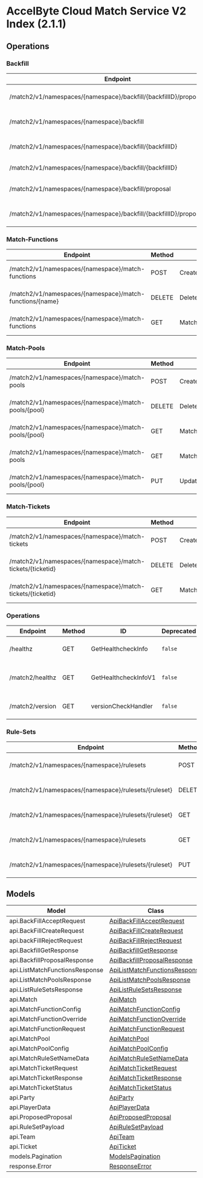 [//]: # (<< Code generated. DO NOT EDIT!)

[//]: # (<< template file: accelbyte_cloud_py_codegen)

# AccelByte Cloud Match Service V2 Index (2.1.1)


## Operations

### Backfill
| Endpoint | Method | ID | Deprecated | Class | Wrapper | Example |
|---|---|---|---|---|---|---|
| /match2/v1/namespaces/{namespace}/backfill/{backfillID}/proposal/accept | PUT | AcceptBackfill | `false` | [AcceptBackfill](../../accelbyte_py_sdk/api/match2/operations/backfill/accept_backfill.py) | [accept_backfill](../../accelbyte_py_sdk/api/match2/wrappers/_backfill.py) | [accelbyte_py_sdk_cli match2-accept-backfill](../../samples/cli/accelbyte_py_sdk_cli/match2/_accept_backfill.py) |
| /match2/v1/namespaces/{namespace}/backfill | POST | CreateBackfill | `false` | [CreateBackfill](../../accelbyte_py_sdk/api/match2/operations/backfill/create_backfill.py) | [create_backfill](../../accelbyte_py_sdk/api/match2/wrappers/_backfill.py) | [accelbyte_py_sdk_cli match2-create-backfill](../../samples/cli/accelbyte_py_sdk_cli/match2/_create_backfill.py) |
| /match2/v1/namespaces/{namespace}/backfill/{backfillID} | DELETE | DeleteBackfill | `false` | [DeleteBackfill](../../accelbyte_py_sdk/api/match2/operations/backfill/delete_backfill.py) | [delete_backfill](../../accelbyte_py_sdk/api/match2/wrappers/_backfill.py) | [accelbyte_py_sdk_cli match2-delete-backfill](../../samples/cli/accelbyte_py_sdk_cli/match2/_delete_backfill.py) |
| /match2/v1/namespaces/{namespace}/backfill/{backfillID} | GET | GetBackfill | `false` | [GetBackfill](../../accelbyte_py_sdk/api/match2/operations/backfill/get_backfill.py) | [get_backfill](../../accelbyte_py_sdk/api/match2/wrappers/_backfill.py) | [accelbyte_py_sdk_cli match2-get-backfill](../../samples/cli/accelbyte_py_sdk_cli/match2/_get_backfill.py) |
| /match2/v1/namespaces/{namespace}/backfill/proposal | GET | GetBackfillProposal | `false` | [GetBackfillProposal](../../accelbyte_py_sdk/api/match2/operations/backfill/get_backfill_proposal.py) | [get_backfill_proposal](../../accelbyte_py_sdk/api/match2/wrappers/_backfill.py) | [accelbyte_py_sdk_cli match2-get-backfill-proposal](../../samples/cli/accelbyte_py_sdk_cli/match2/_get_backfill_proposal.py) |
| /match2/v1/namespaces/{namespace}/backfill/{backfillID}/proposal/reject | PUT | RejectBackfill | `false` | [RejectBackfill](../../accelbyte_py_sdk/api/match2/operations/backfill/reject_backfill.py) | [reject_backfill](../../accelbyte_py_sdk/api/match2/wrappers/_backfill.py) | [accelbyte_py_sdk_cli match2-reject-backfill](../../samples/cli/accelbyte_py_sdk_cli/match2/_reject_backfill.py) |

### Match-Functions
| Endpoint | Method | ID | Deprecated | Class | Wrapper | Example |
|---|---|---|---|---|---|---|
| /match2/v1/namespaces/{namespace}/match-functions | POST | CreateMatchFunction | `false` | [CreateMatchFunction](../../accelbyte_py_sdk/api/match2/operations/match_functions/create_match_function.py) | [create_match_function](../../accelbyte_py_sdk/api/match2/wrappers/_match_functions.py) | [accelbyte_py_sdk_cli match2-create-match-function](../../samples/cli/accelbyte_py_sdk_cli/match2/_create_match_function.py) |
| /match2/v1/namespaces/{namespace}/match-functions/{name} | DELETE | DeleteMatchFunction | `false` | [DeleteMatchFunction](../../accelbyte_py_sdk/api/match2/operations/match_functions/delete_match_function.py) | [delete_match_function](../../accelbyte_py_sdk/api/match2/wrappers/_match_functions.py) | [accelbyte_py_sdk_cli match2-delete-match-function](../../samples/cli/accelbyte_py_sdk_cli/match2/_delete_match_function.py) |
| /match2/v1/namespaces/{namespace}/match-functions | GET | MatchFunctionList | `false` | [MatchFunctionList](../../accelbyte_py_sdk/api/match2/operations/match_functions/match_function_list.py) | [match_function_list](../../accelbyte_py_sdk/api/match2/wrappers/_match_functions.py) | [accelbyte_py_sdk_cli match2-match-function-list](../../samples/cli/accelbyte_py_sdk_cli/match2/_match_function_list.py) |

### Match-Pools
| Endpoint | Method | ID | Deprecated | Class | Wrapper | Example |
|---|---|---|---|---|---|---|
| /match2/v1/namespaces/{namespace}/match-pools | POST | CreateMatchPool | `false` | [CreateMatchPool](../../accelbyte_py_sdk/api/match2/operations/match_pools/create_match_pool.py) | [create_match_pool](../../accelbyte_py_sdk/api/match2/wrappers/_match_pools.py) | [accelbyte_py_sdk_cli match2-create-match-pool](../../samples/cli/accelbyte_py_sdk_cli/match2/_create_match_pool.py) |
| /match2/v1/namespaces/{namespace}/match-pools/{pool} | DELETE | DeleteMatchPool | `false` | [DeleteMatchPool](../../accelbyte_py_sdk/api/match2/operations/match_pools/delete_match_pool.py) | [delete_match_pool](../../accelbyte_py_sdk/api/match2/wrappers/_match_pools.py) | [accelbyte_py_sdk_cli match2-delete-match-pool](../../samples/cli/accelbyte_py_sdk_cli/match2/_delete_match_pool.py) |
| /match2/v1/namespaces/{namespace}/match-pools/{pool} | GET | MatchPoolDetails | `false` | [MatchPoolDetails](../../accelbyte_py_sdk/api/match2/operations/match_pools/match_pool_details.py) | [match_pool_details](../../accelbyte_py_sdk/api/match2/wrappers/_match_pools.py) | [accelbyte_py_sdk_cli match2-match-pool-details](../../samples/cli/accelbyte_py_sdk_cli/match2/_match_pool_details.py) |
| /match2/v1/namespaces/{namespace}/match-pools | GET | MatchPoolList | `false` | [MatchPoolList](../../accelbyte_py_sdk/api/match2/operations/match_pools/match_pool_list.py) | [match_pool_list](../../accelbyte_py_sdk/api/match2/wrappers/_match_pools.py) | [accelbyte_py_sdk_cli match2-match-pool-list](../../samples/cli/accelbyte_py_sdk_cli/match2/_match_pool_list.py) |
| /match2/v1/namespaces/{namespace}/match-pools/{pool} | PUT | UpdateMatchPool | `false` | [UpdateMatchPool](../../accelbyte_py_sdk/api/match2/operations/match_pools/update_match_pool.py) | [update_match_pool](../../accelbyte_py_sdk/api/match2/wrappers/_match_pools.py) | [accelbyte_py_sdk_cli match2-update-match-pool](../../samples/cli/accelbyte_py_sdk_cli/match2/_update_match_pool.py) |

### Match-Tickets
| Endpoint | Method | ID | Deprecated | Class | Wrapper | Example |
|---|---|---|---|---|---|---|
| /match2/v1/namespaces/{namespace}/match-tickets | POST | CreateMatchTicket | `false` | [CreateMatchTicket](../../accelbyte_py_sdk/api/match2/operations/match_tickets/create_match_ticket.py) | [create_match_ticket](../../accelbyte_py_sdk/api/match2/wrappers/_match_tickets.py) | [accelbyte_py_sdk_cli match2-create-match-ticket](../../samples/cli/accelbyte_py_sdk_cli/match2/_create_match_ticket.py) |
| /match2/v1/namespaces/{namespace}/match-tickets/{ticketid} | DELETE | DeleteMatchTicket | `false` | [DeleteMatchTicket](../../accelbyte_py_sdk/api/match2/operations/match_tickets/delete_match_ticket.py) | [delete_match_ticket](../../accelbyte_py_sdk/api/match2/wrappers/_match_tickets.py) | [accelbyte_py_sdk_cli match2-delete-match-ticket](../../samples/cli/accelbyte_py_sdk_cli/match2/_delete_match_ticket.py) |
| /match2/v1/namespaces/{namespace}/match-tickets/{ticketid} | GET | MatchTicketDetails | `false` | [MatchTicketDetails](../../accelbyte_py_sdk/api/match2/operations/match_tickets/match_ticket_details.py) | [match_ticket_details](../../accelbyte_py_sdk/api/match2/wrappers/_match_tickets.py) | [accelbyte_py_sdk_cli match2-match-ticket-details](../../samples/cli/accelbyte_py_sdk_cli/match2/_match_ticket_details.py) |

### Operations
| Endpoint | Method | ID | Deprecated | Class | Wrapper | Example |
|---|---|---|---|---|---|---|
| /healthz | GET | GetHealthcheckInfo | `false` | [GetHealthcheckInfo](../../accelbyte_py_sdk/api/match2/operations/operations/get_healthcheck_info.py) | [get_healthcheck_info](../../accelbyte_py_sdk/api/match2/wrappers/_operations.py) | [accelbyte_py_sdk_cli match2-get-healthcheck-info](../../samples/cli/accelbyte_py_sdk_cli/match2/_get_healthcheck_info.py) |
| /match2/healthz | GET | GetHealthcheckInfoV1 | `false` | [GetHealthcheckInfoV1](../../accelbyte_py_sdk/api/match2/operations/operations/get_healthcheck_info_v1.py) | [get_healthcheck_info_v1](../../accelbyte_py_sdk/api/match2/wrappers/_operations.py) | [accelbyte_py_sdk_cli match2-get-healthcheck-info-v1](../../samples/cli/accelbyte_py_sdk_cli/match2/_get_healthcheck_info_v1.py) |
| /match2/version | GET | versionCheckHandler | `false` | [VersionCheckHandler](../../accelbyte_py_sdk/api/match2/operations/operations/version_check_handler.py) | [version_check_handler](../../accelbyte_py_sdk/api/match2/wrappers/_operations.py) | [accelbyte_py_sdk_cli match2-version-check-handler](../../samples/cli/accelbyte_py_sdk_cli/match2/_version_check_handler.py) |

### Rule-Sets
| Endpoint | Method | ID | Deprecated | Class | Wrapper | Example |
|---|---|---|---|---|---|---|
| /match2/v1/namespaces/{namespace}/rulesets | POST | CreateRuleSet | `false` | [CreateRuleSet](../../accelbyte_py_sdk/api/match2/operations/rule_sets/create_rule_set.py) | [create_rule_set](../../accelbyte_py_sdk/api/match2/wrappers/_rule_sets.py) | [accelbyte_py_sdk_cli match2-create-rule-set](../../samples/cli/accelbyte_py_sdk_cli/match2/_create_rule_set.py) |
| /match2/v1/namespaces/{namespace}/rulesets/{ruleset} | DELETE | DeleteRuleSet | `false` | [DeleteRuleSet](../../accelbyte_py_sdk/api/match2/operations/rule_sets/delete_rule_set.py) | [delete_rule_set](../../accelbyte_py_sdk/api/match2/wrappers/_rule_sets.py) | [accelbyte_py_sdk_cli match2-delete-rule-set](../../samples/cli/accelbyte_py_sdk_cli/match2/_delete_rule_set.py) |
| /match2/v1/namespaces/{namespace}/rulesets/{ruleset} | GET | RuleSetDetails | `false` | [RuleSetDetails](../../accelbyte_py_sdk/api/match2/operations/rule_sets/rule_set_details.py) | [rule_set_details](../../accelbyte_py_sdk/api/match2/wrappers/_rule_sets.py) | [accelbyte_py_sdk_cli match2-rule-set-details](../../samples/cli/accelbyte_py_sdk_cli/match2/_rule_set_details.py) |
| /match2/v1/namespaces/{namespace}/rulesets | GET | RuleSetList | `false` | [RuleSetList](../../accelbyte_py_sdk/api/match2/operations/rule_sets/rule_set_list.py) | [rule_set_list](../../accelbyte_py_sdk/api/match2/wrappers/_rule_sets.py) | [accelbyte_py_sdk_cli match2-rule-set-list](../../samples/cli/accelbyte_py_sdk_cli/match2/_rule_set_list.py) |
| /match2/v1/namespaces/{namespace}/rulesets/{ruleset} | PUT | UpdateRuleSet | `false` | [UpdateRuleSet](../../accelbyte_py_sdk/api/match2/operations/rule_sets/update_rule_set.py) | [update_rule_set](../../accelbyte_py_sdk/api/match2/wrappers/_rule_sets.py) | [accelbyte_py_sdk_cli match2-update-rule-set](../../samples/cli/accelbyte_py_sdk_cli/match2/_update_rule_set.py) |


## Models
| Model | Class |
|---|---|
| api.BackFillAcceptRequest | [ApiBackFillAcceptRequest](../../accelbyte_py_sdk/api/match2/models/api_back_fill_accept_request.py) |
| api.BackFillCreateRequest | [ApiBackFillCreateRequest](../../accelbyte_py_sdk/api/match2/models/api_back_fill_create_request.py) |
| api.backFillRejectRequest | [ApiBackFillRejectRequest](../../accelbyte_py_sdk/api/match2/models/api_back_fill_reject_request.py) |
| api.BackfillGetResponse | [ApiBackfillGetResponse](../../accelbyte_py_sdk/api/match2/models/api_backfill_get_response.py) |
| api.BackfillProposalResponse | [ApiBackfillProposalResponse](../../accelbyte_py_sdk/api/match2/models/api_backfill_proposal_response.py) |
| api.ListMatchFunctionsResponse | [ApiListMatchFunctionsResponse](../../accelbyte_py_sdk/api/match2/models/api_list_match_functions_response.py) |
| api.ListMatchPoolsResponse | [ApiListMatchPoolsResponse](../../accelbyte_py_sdk/api/match2/models/api_list_match_pools_response.py) |
| api.ListRuleSetsResponse | [ApiListRuleSetsResponse](../../accelbyte_py_sdk/api/match2/models/api_list_rule_sets_response.py) |
| api.Match | [ApiMatch](../../accelbyte_py_sdk/api/match2/models/api_match.py) |
| api.MatchFunctionConfig | [ApiMatchFunctionConfig](../../accelbyte_py_sdk/api/match2/models/api_match_function_config.py) |
| api.MatchFunctionOverride | [ApiMatchFunctionOverride](../../accelbyte_py_sdk/api/match2/models/api_match_function_override.py) |
| api.MatchFunctionRequest | [ApiMatchFunctionRequest](../../accelbyte_py_sdk/api/match2/models/api_match_function_request.py) |
| api.MatchPool | [ApiMatchPool](../../accelbyte_py_sdk/api/match2/models/api_match_pool.py) |
| api.MatchPoolConfig | [ApiMatchPoolConfig](../../accelbyte_py_sdk/api/match2/models/api_match_pool_config.py) |
| api.MatchRuleSetNameData | [ApiMatchRuleSetNameData](../../accelbyte_py_sdk/api/match2/models/api_match_rule_set_name_data.py) |
| api.MatchTicketRequest | [ApiMatchTicketRequest](../../accelbyte_py_sdk/api/match2/models/api_match_ticket_request.py) |
| api.MatchTicketResponse | [ApiMatchTicketResponse](../../accelbyte_py_sdk/api/match2/models/api_match_ticket_response.py) |
| api.MatchTicketStatus | [ApiMatchTicketStatus](../../accelbyte_py_sdk/api/match2/models/api_match_ticket_status.py) |
| api.Party | [ApiParty](../../accelbyte_py_sdk/api/match2/models/api_party.py) |
| api.PlayerData | [ApiPlayerData](../../accelbyte_py_sdk/api/match2/models/api_player_data.py) |
| api.ProposedProposal | [ApiProposedProposal](../../accelbyte_py_sdk/api/match2/models/api_proposed_proposal.py) |
| api.RuleSetPayload | [ApiRuleSetPayload](../../accelbyte_py_sdk/api/match2/models/api_rule_set_payload.py) |
| api.Team | [ApiTeam](../../accelbyte_py_sdk/api/match2/models/api_team.py) |
| api.Ticket | [ApiTicket](../../accelbyte_py_sdk/api/match2/models/api_ticket.py) |
| models.Pagination | [ModelsPagination](../../accelbyte_py_sdk/api/match2/models/models_pagination.py) |
| response.Error | [ResponseError](../../accelbyte_py_sdk/api/match2/models/response_error.py) |
